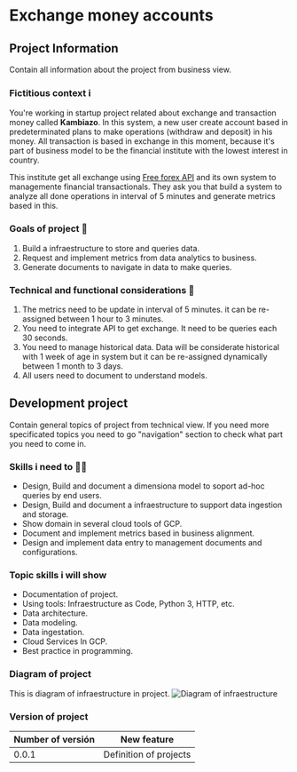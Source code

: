 # Exchange money accounts

## Project Information 
Contain all information about the project from business view.

### Fictitious context :information_source:

You're working in startup project related about exchange and transaction money called **Kambiazo**. In this system, a new user create account based in predeterminated plans to make operations (withdraw and deposit) in his money. All transaction is based in exchange in this moment, because it's part of business model to be the financial institute with the lowest interest in country.

This institute get all exchange using [Free forex API](https://freeforexapi.com/Home/Api) and its  own system to managemente financial transactionals. They ask you that build a system to analyze all done operations in interval of 5 minutes and generate metrics based in this.


### Goals of project :dart:

1. Build a infraestructure to store and queries data.
2. Request and implement metrics from data analytics to business.
3. Generate documents to navigate in data to make queries.

### Technical and functional considerations :eyes:

1. The metrics need to be update in interval of 5 minutes. it can be re-assigned between 1 hour to 3 minutes.
2. You need to integrate API to get exchange. It need to be queries each 30 seconds.
3. You need to manage historical data. Data will be considerate historical with 1 week of age in system but it can be re-assigned dynamically between 1 month to 3 days.
4. All users need to document to understand models.


## Development project
Contain general topics of project from technical view. If you need more specificated topics you need to go "navigation" section to check what part you need to come in.

### Skills i need to :mechanic:
* Design, Build and document a dimensiona model to soport ad-hoc queries by end users.
* Design, Build and document a infraestructure to support data ingestion and storage.
* Show domain in several cloud tools of GCP.
* Document and implement metrics based in business alignment.
* Design and implement data entry to management documents and configurations.

### Topic skills i will show
* Documentation of project.
* Using tools: Infraestructure as Code, Python 3, HTTP, etc.
* Data architecture.
* Data modeling.
* Data ingestation.
* Cloud Services In GCP.
* Best practice in programming.

### Diagram of project
This is diagram of infraestructure in project.
![Diagram of infraestructure](https://github.com/CarlosChicata/data_world_portfolio/blob/main/Projects/exchange_money_accounts/Diagram%20of%20arquitecture.png?raw=true)

### Version of project
| Number of versión | New feature |
| ------------------|-------------|
| 0.0.1             | Definition of projects | 
